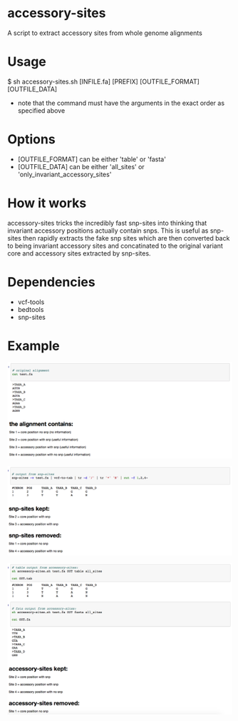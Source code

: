 # accessory-sites
A script to extract accessory sites from whole genome alignments

# Usage
$ sh accessory-sites.sh [INFILE.fa] [PREFIX] [OUTFILE_FORMAT] [OUTFILE_DATA]  

* note that the command must have the arguments in the exact order as specified above

# Options
* [OUTFILE_FORMAT] can be either 'table' or 'fasta'   
* [OUTFILE_DATA] can be either 'all_sites' or 'only_invariant_accessory_sites'

# How it works
accessory-sites tricks the incredibly fast snp-sites into thinking that invariant accessory positions actually contain snps. This is useful as snp-sites then rapidly extracts the fake snp sites which are then converted back to being invariant accessory sites and concatinated to the original variant core and accessory sites extracted by snp-sites.

# Dependencies
* vcf-tools     
* bedtools     
* snp-sites    

# Example

![alt text](https://github.com/abuultjens/accessory-sites/blob/master/aln-new.png)






![alt text](https://github.com/abuultjens/accessory-sites/blob/master/snp-sites_output.png)



![alt text](https://github.com/abuultjens/accessory-sites/blob/master/output.png)






